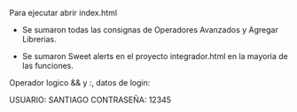 

Para ejecutar abrir index.html 

* Se sumaron todas las consignas de Operadores Avanzados y Agregar Librerias.

* Se sumaron Sweet alerts en el proyecto integrador.html en la mayoria de las funciones.

Operador logico && y :, datos de login:

USUARIO: SANTIAGO 
CONTRASEÑA: 12345



